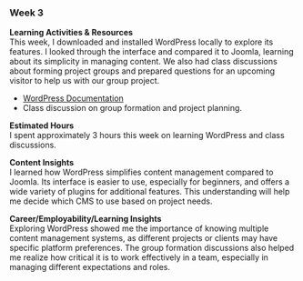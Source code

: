 ### Week 3

**Learning Activities & Resources**  
This week, I downloaded and installed WordPress locally to explore its features. I looked through the interface and compared it to Joomla,
learning about its simplicity in managing content. We also had class discussions about forming project groups and prepared questions for
an upcoming visitor to help us with our group project.

- [WordPress Documentation](https://wordpress.org/support/article/first-steps-with-wordpress/)
- Class discussion on group formation and project planning.

**Estimated Hours**  
I spent approximately 3 hours this week on learning WordPress and class discussions.

**Content Insights**  
I learned how WordPress simplifies content management compared to Joomla. Its interface is easier to use, especially for beginners, and
offers a wide variety of plugins for additional features. This understanding will help me decide which CMS to use based on project needs.

**Career/Employability/Learning Insights**  
Exploring WordPress showed me the importance of knowing multiple content management systems, as different projects or clients may have
specific platform preferences. The group formation discussions also helped me realize how critical it is to work effectively in a team,
especially in managing different expectations and roles.
